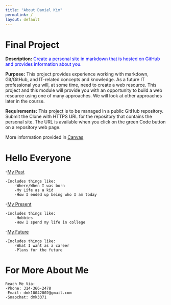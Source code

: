 ```yaml
---
title: "About Daniel Kim"
permalink: /
layout: default
---
```


# Final Project 

**Description:** <span style="color:blue">Create a personal site in markdown that is hosted on GitHub and provides information about you.

**Purpose:** This project provides experience working with markdown, Git/GitHub, and IT-related concepts and knowledge. As a future IT professional you will, at some time, need to create a web resource. This project and this module will provide you with an opportunity to build a web resource using one of many approaches. We will look at other approaches later in the course.

**Requirements:** This project is to be managed in a public GitHub repository. Submit the Clone with HTTPS URL for the repository that contains the personal site.  The URL is available when you click on the green Code button on a repository web page.


More information provided in [Canvas](https://umsystem.instructure.com/courses/114929/assignments/1493477?module_item_id=5137247)

# Hello Everyone

-[My Past](https://mkim74.github.io/MyPast/)

    -Includes things like:
        -Where/When I was born
        -My Life as a kid
        -How I ended up being who I am today

-[My Present](./MyPresent.md)

    -Includes things like:
        -Hobbies
        -How I spend my life in college

-[My Future](./MyFuture.md)

    -Includes things like:
        -What I want as a career
        -Plans for the future


# For More About Me

```
Reach Me Via:
-Phone: 314-366-2478
-Email: dmk10042002@gmail.com
-Snapchat: dmk3371
```



